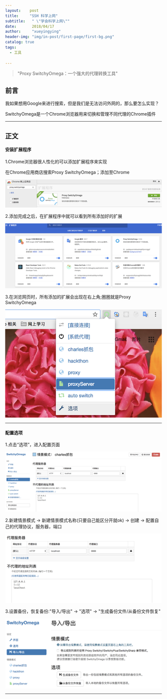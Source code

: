 ```yaml
---
layout:    post
title:     "SSH 科学上网"
subtitle:   " \"学会科学上网\""
date:       2018/04/17
author:     "xueyingying"
header-img: "img/in-post/first-page/first-bg.png"
catalog: true
tags:
  - 工具

---
```


>"Proxy SwitchyOmega：一个强大的代理转换工具"  


## 前言

我如果想用Google来进行搜索，但是我们是无法访问外网的，那么要怎么实现？

SwitchyOmega是一个Chrome浏览器用来切换和管理不同代理的Chrome插件

---

## 正文

#### 安装扩展程序

1.Chrome浏览器很人性化的可以添加扩展程序来实现

在Chrome应用商店搜索Proxy SwitchyOmega；添加至Chrome

![Alt text](/img/in-post/ssh/SSH.png)

2.添加完成之后，在扩展程序中就可以看到所有添加好的扩展

![Alt text](/img/in-post/ssh/kuozhan.png)

3.在浏览网页时，所有添加的扩展会出现在右上角;圈圈就是Proxy SwitchyOmega

![Alt text](/img/in-post/ssh/chrome.png)

---

#### 配置选项

1.点击“选项”，进入配置页面

![Alt text](/img/in-post/ssh/moshi.png)

2.新建情景模式 -> 新建情景模式名称(只要自己能区分开就ok) -> 创建 -> 配置自己的代理协议，服务器，端口

 ![Alt text](/img/in-post/ssh/set-guize.png)

3.设置备份，恢复备份:"导入/导出" -> "选项" -> "生成备份文件/从备份文件恢复"

 ![Alt text](/img/in-post/ssh/set-beifen.png)

---





